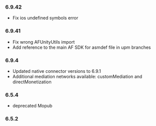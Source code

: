 ### 6.9.42
- Fix ios undefined symbols error

### 6.9.41
- Fix wrong AFUnityUtils import
- Add reference to the main AF SDK for asmdef file in upm branches

### 6.9.4
- Updated native connector versions to 6.9.1
- Additional mediation networks available: customMediation and directMonetization

### 6.5.4
- deprecated Mopub

### 6.5.2

